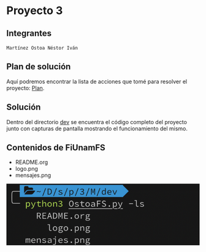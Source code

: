 # Proyecto 3

## Integrantes

```
Martínez Ostoa Néstor Iván 
```

## Plan de solución

Aquí podremos encontrar la lista de acciones que tomé para resolver el proyecto: [Plan](https://github.com/nestorivanmo/sistop-2020-1/blob/proyecto3/proyectos/3/MartinezNestor/plan.md). 

## Solución

Dentro del directorio [dev](https://github.com/nestorivanmo/sistop-2020-1/tree/proyecto3/proyectos/3/MartinezNestor/dev) se encuentra el código completo del proyecto junto con capturas de pantalla mostrando el funcionamiento del mismo. 

## Contenidos de FiUnamFS

* README.org 
* logo.png
* mensajes.png

![icon](images/file_content.png)

